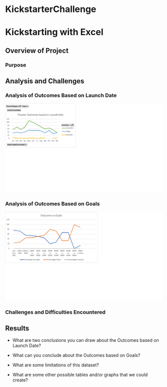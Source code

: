 # KickstarterChallenge
# Kickstarting with Excel

## Overview of Project

### Purpose

## Analysis and Challenges

### Analysis of Outcomes Based on Launch Date
![Theater_Outcomes_vs_Launch](Theater_Outcomes_vs_Launch.png)
### Analysis of Outcomes Based on Goals
![Outcomes_vs_Goals](Outcomes_vs_Goals.png)
### Challenges and Difficulties Encountered

## Results

- What are two conclusions you can draw about the Outcomes based on Launch Date?

- What can you conclude about the Outcomes based on Goals?

- What are some limitations of this dataset?

- What are some other possible tables and/or graphs that we could create?
